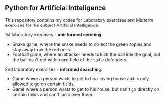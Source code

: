 ## Python for Artificial Intteligence

This repository contains my codes for Laboratory exercises and Midterm exercises for the subject Artificial Intelligence.

1st laboratory exercises - <b>uninformed serching</b>: 
<ul>
  <li>Snake game, where the snake needs to collect the green apples and stay away frow the red ones.</li>
  <li>Football game, where an attacker needs to kick the ball into the goal, but the ball can't get within one field of the static defenders.</li>
</ul>
  
  
2nd laboratory exercises - <b>informed searching</b>: 
<ul>
  <li>Game where a person wants to get to his moving house and is only allowed to go on certain fields.</li>
  <li>Game where a person wants to get to his house, but can't go directly on certain fields and can't jump over them.</li>
</ul>
  
 
